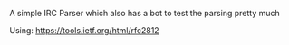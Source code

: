 A simple IRC Parser which also has a bot to test the parsing pretty much

Using:
https://tools.ietf.org/html/rfc2812
